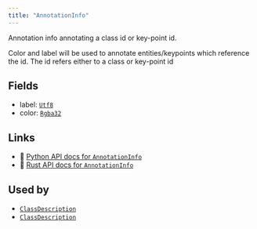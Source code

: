 ```yaml
---
title: "AnnotationInfo"
---
```


Annotation info annotating a class id or key-point id.

Color and label will be used to annotate entities/keypoints which reference the id.
The id refers either to a class or key-point id

## Fields

* label: [`Utf8`](../datatypes/utf8.md)
* color: [`Rgba32`](../datatypes/rgba32.md)

## Links
 * 🐍 [Python API docs for `AnnotationInfo`](https://ref.rerun.io/docs/python/nightly/package/rerun/datatypes/annotation_info/)
 * 🦀 [Rust API docs for `AnnotationInfo`](https://docs.rs/rerun/0.9.0-alpha.6/rerun/datatypes/struct.AnnotationInfo.html)


## Used by

* [`ClassDescription`](../datatypes/class_description.md)
* [`ClassDescription`](../datatypes/class_description.md)
